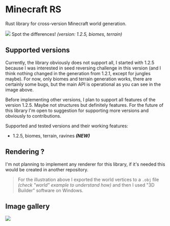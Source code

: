 # Minecraft RS

Rust library for cross-version Minecraft world generation.

![](https://raw.githubusercontent.com/mindstorm38/minecraftrs/master/docs/working_generation.png)
Spot the differences! *(version: 1.2.5, biomes, terrain)*

## Supported versions
Currently, the library obviously does not support all, I started with 1.2.5 because I was interested in seed reversing challenge in this version (and I think nothing changed in the generation from 1.2.1, except for jungles maybe). For now, only biomes and terrain generation works, there are certainly some bugs, but the main API is operational as you can see in the image above.

Before implementing other versions, I plan to support all features of the version 1.2.5. Maybe not structures but definitely features. For the future of this library I'm open to suggestion for supporting more versions and obviously to contributions.

Supported and tested versions and their working features:
- 1.2.5, biomes, terrain, ravines ***(NEW)***

## Rendering ?
I'm not planning to implement any renderer for this library, if it's needed this would be created in another repository.

> For the illustration above I exported the world vertices to a `.obj` file *(check "world" example to understand how)* and then I used "3D Builder" software on Windows.

## Image gallery
![](https://raw.githubusercontent.com/mindstorm38/minecraftrs/master/docs/working_ravines.png)
